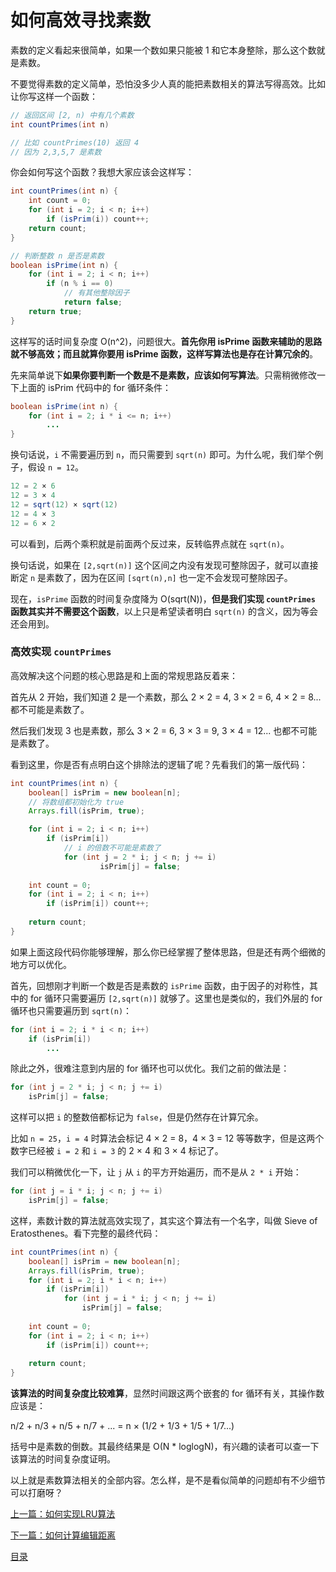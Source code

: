 # 如何高效寻找素数

素数的定义看起来很简单，如果一个数如果只能被 1 和它本身整除，那么这个数就是素数。

不要觉得素数的定义简单，恐怕没多少人真的能把素数相关的算法写得高效。比如让你写这样一个函数：

```java
// 返回区间 [2, n) 中有几个素数 
int countPrimes(int n)

// 比如 countPrimes(10) 返回 4
// 因为 2,3,5,7 是素数
```

你会如何写这个函数？我想大家应该会这样写：

```java
int countPrimes(int n) {
    int count = 0;
    for (int i = 2; i < n; i++)
        if (isPrim(i)) count++;
    return count;
}

// 判断整数 n 是否是素数
boolean isPrime(int n) {
    for (int i = 2; i < n; i++)
        if (n % i == 0)
            // 有其他整除因子
            return false;
    return true;
}
```

这样写的话时间复杂度 O(n^2)，问题很大。**首先你用 isPrime 函数来辅助的思路就不够高效；而且就算你要用 isPrime 函数，这样写算法也是存在计算冗余的**。

先来简单说下**如果你要判断一个数是不是素数，应该如何写算法**。只需稍微修改一下上面的 isPrim 代码中的 for 循环条件：

```java
boolean isPrime(int n) {
    for (int i = 2; i * i <= n; i++)
        ...
}
```

换句话说，`i` 不需要遍历到 `n`，而只需要到 `sqrt(n)` 即可。为什么呢，我们举个例子，假设 `n = 12`。

```java
12 = 2 × 6
12 = 3 × 4
12 = sqrt(12) × sqrt(12)
12 = 4 × 3
12 = 6 × 2
```

可以看到，后两个乘积就是前面两个反过来，反转临界点就在 `sqrt(n)`。

换句话说，如果在 `[2,sqrt(n)]` 这个区间之内没有发现可整除因子，就可以直接断定 `n` 是素数了，因为在区间 `[sqrt(n),n]` 也一定不会发现可整除因子。

现在，`isPrime` 函数的时间复杂度降为 O(sqrt(N))，**但是我们实现 `countPrimes` 函数其实并不需要这个函数**，以上只是希望读者明白 `sqrt(n)` 的含义，因为等会还会用到。


### 高效实现 `countPrimes`

高效解决这个问题的核心思路是和上面的常规思路反着来：

首先从 2 开始，我们知道 2 是一个素数，那么 2 × 2 = 4, 3 × 2 = 6, 4 × 2 = 8... 都不可能是素数了。

然后我们发现 3 也是素数，那么 3 × 2 = 6, 3 × 3 = 9, 3 × 4 = 12... 也都不可能是素数了。

看到这里，你是否有点明白这个排除法的逻辑了呢？先看我们的第一版代码：

```java
int countPrimes(int n) {
    boolean[] isPrim = new boolean[n];
    // 将数组都初始化为 true
    Arrays.fill(isPrim, true);

    for (int i = 2; i < n; i++) 
        if (isPrim[i]) 
            // i 的倍数不可能是素数了
            for (int j = 2 * i; j < n; j += i) 
                    isPrim[j] = false;
    
    int count = 0;
    for (int i = 2; i < n; i++)
        if (isPrim[i]) count++;
    
    return count;
}
```

如果上面这段代码你能够理解，那么你已经掌握了整体思路，但是还有两个细微的地方可以优化。

首先，回想刚才判断一个数是否是素数的 `isPrime` 函数，由于因子的对称性，其中的 for 循环只需要遍历 `[2,sqrt(n)]` 就够了。这里也是类似的，我们外层的 for 循环也只需要遍历到 `sqrt(n)`：

```java
for (int i = 2; i * i < n; i++) 
    if (isPrim[i]) 
        ...
```

除此之外，很难注意到内层的 for 循环也可以优化。我们之前的做法是：

```java
for (int j = 2 * i; j < n; j += i) 
    isPrim[j] = false;
```

这样可以把 `i` 的整数倍都标记为 `false`，但是仍然存在计算冗余。

比如 `n = 25`，`i = 4` 时算法会标记 4 × 2 = 8，4 × 3 = 12 等等数字，但是这两个数字已经被 `i = 2` 和 `i = 3` 的 2 × 4 和 3 × 4 标记了。

我们可以稍微优化一下，让 `j` 从 `i` 的平方开始遍历，而不是从 `2 * i` 开始：

```java
for (int j = i * i; j < n; j += i) 
    isPrim[j] = false;
```

这样，素数计数的算法就高效实现了，其实这个算法有一个名字，叫做 Sieve of Eratosthenes。看下完整的最终代码：

```java
int countPrimes(int n) {
    boolean[] isPrim = new boolean[n];
    Arrays.fill(isPrim, true);
    for (int i = 2; i * i < n; i++) 
        if (isPrim[i]) 
            for (int j = i * i; j < n; j += i) 
                isPrim[j] = false;
    
    int count = 0;
    for (int i = 2; i < n; i++)
        if (isPrim[i]) count++;
    
    return count;
}
```

**该算法的时间复杂度比较难算**，显然时间跟这两个嵌套的 for 循环有关，其操作数应该是：

  n/2 + n/3 + n/5 + n/7 + ...
= n × (1/2 + 1/3 + 1/5 + 1/7...)

括号中是素数的倒数。其最终结果是 O(N * loglogN)，有兴趣的读者可以查一下该算法的时间复杂度证明。

以上就是素数算法相关的全部内容。怎么样，是不是看似简单的问题却有不少细节可以打磨呀？



[上一篇：如何实现LRU算法](../高频面试系列/LRU算法.md)

[下一篇：如何计算编辑距离](../动态规划系列/编辑距离.md)

[目录](../README.md#目录)